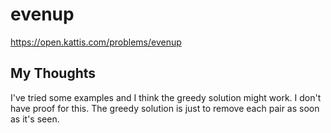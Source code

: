 # evenup

<https://open.kattis.com/problems/evenup>

## My Thoughts

I've tried some examples and I think the greedy solution might work. I don't have proof for this. The greedy solution is just to remove each pair as soon as it's seen.
